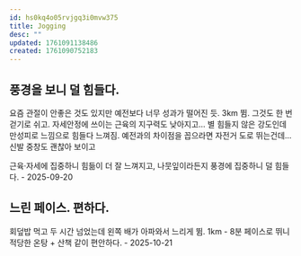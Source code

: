 ```yaml
---
id: hs0kq4o05rvjgq3i0mvw375
title: Jogging
desc: ""
updated: 1761091138486
created: 1761090752183
---
```


## 풍경을 보니 덜 힘들다.

요즘 관절이 안좋은 것도 있지만 예전보다 너무 성과가 떨어진 듯. 3km 뜀. 그것도 한 번 걷기로 쉬고.
자세안정에 쓰이는 근육의 지구력도 낮아지고... 별 힘들지 않은 강도인데 만성피로 느낌으로 힘들다 느껴짐. 예전과의 차이점을 꼽으라면 자전거 도로 뛰는건데... 신발 중창도 괜찮아 보이고

근육·자세에 집중하니 힘듦이 더 잘 느껴지고, 나뭇잎이라든지 풍경에 집중하니 덜 힘들다. - 2025-09-20

## 느린 페이스. 편하다.

회덮밥 먹고 두 시간 넘었는데 왼쪽 배가 아파와서 느리게 뜀.
1km - 8분 페이스로 뛰니 적당한 온탕 + 산책 같이 편안하다. - 2025-10-21
